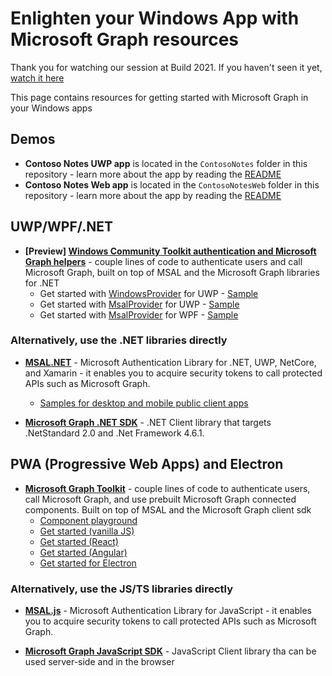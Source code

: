 # Enlighten your Windows App with Microsoft Graph resources

Thank you for watching our session at Build 2021. If you haven't seen it yet, [watch it here](https://aka.ms/OD531)

This page contains resources for getting started with Microsoft Graph in your Windows apps

## Demos

- **Contoso Notes UWP app** is located in the `ContosoNotes` folder in this repository - learn more about the app by reading the [README](./README.md)
- **Contoso Notes Web app** is located in the `ContosoNotesWeb` folder in this repository - learn more about the app by reading the [README](./ContosoNotesWeb/README.md)

## UWP/WPF/.NET

- **[Preview] [Windows Community Toolkit authentication and Microsoft Graph helpers](https://github.com/windows-toolkit/Graph-Controls)** - couple lines of code to authenticate users and call Microsoft Graph, built on top of MSAL and the Microsoft Graph libraries for .NET
  - Get started with [WindowsProvider](https://docs.microsoft.com/en-us/windows/communitytoolkit/graph/authentication/uwp/windowsprovider) for UWP - [Sample](https://github.com/windows-toolkit/Graph-Controls/tree/main/Samples/UwpWindowsProviderSample)
  - Get started with [MsalProvider](https://docs.microsoft.com/en-us/windows/communitytoolkit/graph/authentication/msal/msalprovider) for UWP - [Sample](https://github.com/windows-toolkit/Graph-Controls/tree/main/Samples/UwpMsalProviderSample)
  - Get started with [MsalProvider](https://docs.microsoft.com/en-us/windows/communitytoolkit/graph/authentication/msal/msalprovider) for WPF - [Sample](https://github.com/windows-toolkit/Graph-Controls/tree/main/Samples/WpfMsalProviderSample)

### Alternatively, use the .NET libraries directly

- [**MSAL.NET**](https://github.com/AzureAD/microsoft-authentication-library-for-dotnet) - Microsoft Authentication Library for .NET, UWP, NetCore, and Xamarin - it enables you to acquire security tokens to call protected APIs such as Microsoft Graph. 
  - [Samples for desktop and mobile public client apps](https://docs.microsoft.com/azure/active-directory/develop/sample-v2-code#desktop-and-mobile-public-client-apps) 

- [**Microsoft Graph .NET SDK**](https://github.com/microsoftgraph/msgraph-sdk-dotnet) - .NET Client library that targets .NetStandard 2.0 and .Net Framework 4.6.1.

## PWA (Progressive Web Apps) and Electron

- **[Microsoft Graph Toolkit](https://aka.ms/mgt)** - couple lines of code to authenticate users, call Microsoft Graph, and use prebuilt Microsoft Graph connected components. Built on top of MSAL and the Microsoft Graph client sdk
  - [Component playground](https://aka.ms/mgt)
  - [Get started (vanilla JS)](https://docs.microsoft.com/graph/toolkit/get-started/build-a-web-app)
  - [Get started (React)](https://docs.microsoft.com/graph/toolkit/get-started/use-toolkit-with-react)
  - [Get started (Angular)](https://docs.microsoft.com/graph/toolkit/get-started/use-toolkit-with-angular)
  - [Get started for Electron](https://docs.microsoft.com/en-us/graph/toolkit/get-started/build-an-electron-app)

### Alternatively, use the JS/TS libraries directly

- [**MSAL.js**](https://github.com/AzureAD/microsoft-authentication-library-for-js) - Microsoft Authentication Library for JavaScript - it enables you to acquire security tokens to call protected APIs such as Microsoft Graph. 

- [**Microsoft Graph JavaScript SDK**](https://github.com/microsoftgraph/msgraph-sdk-javascript) - JavaScript Client library tha can be used server-side and in the browser

